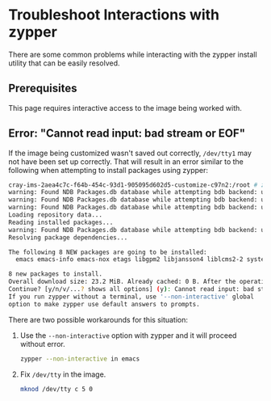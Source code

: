 # Troubleshoot Interactions with zypper

There are some common problems while interacting with the zypper install utility that can be easily resolved.

## Prerequisites

This page requires interactive access to the image being worked with.

## Error: "Cannot read input: bad stream or EOF"

If the image being customized wasn't saved out correctly, `/dev/tty1` may not have been set up
correctly. That will result in an error similar to the following when attempting to install
packages using zypper:

```bash
cray-ims-2aea4c7c-f64b-454c-93d1-905095d602d5-customize-c97n2:/root # zypper in emacs
warning: Found NDB Packages.db database while attempting bdb backend: using ndb backend.
warning: Found NDB Packages.db database while attempting bdb backend: using ndb backend.
warning: Found NDB Packages.db database while attempting bdb backend: using ndb backend.
Loading repository data...
Reading installed packages...
warning: Found NDB Packages.db database while attempting bdb backend: using ndb backend.
Resolving package dependencies...

The following 8 NEW packages are going to be installed:
  emacs emacs-info emacs-nox etags libgpm2 libjansson4 liblcms2-2 system-user-games

8 new packages to install.
Overall download size: 23.2 MiB. Already cached: 0 B. After the operation, additional 91.9 MiB will be used.
Continue? [y/n/v/...? shows all options] (y): Cannot read input: bad stream or EOF.
If you run zypper without a terminal, use '--non-interactive' global
option to make zypper use default answers to prompts.
```

There are two possible workarounds for this situation:

1. Use the `--non-interactive` option with zypper and it will proceed without error.

    ```bash
    zypper --non-interactive in emacs
    ```

1. Fix `/dev/tty` in the image.

    ```bash
    mknod /dev/tty c 5 0
    ```
